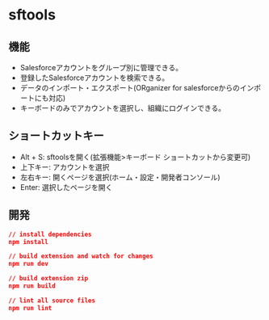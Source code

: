 # sftools
## 機能
- Salesforceアカウントをグループ別に管理できる。
- 登録したSalesforceアカウントを検索できる。
- データのインポート・エクスポート(ORganizer for salesforceからのインポートにも対応)
- キーボードのみでアカウントを選択し、組織にログインできる。

## ショートカットキー
- Alt + S: sftoolsを開く(拡張機能>キーボード ショートカットから変更可)
- 上下キー: アカウントを選択
- 左右キー: 開くページを選択(ホーム・設定・開発者コンソール)
- Enter: 選択したページを開く

## 開発

```json
// install dependencies
npm install

// build extension and watch for changes
npm run dev

// build extension zip
npm run build

// lint all source files
npm run lint
```
